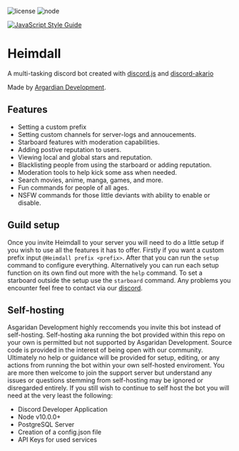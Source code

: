 ![license](https://img.shields.io/github/license/mashape/apistatus.svg?style=for-the-badge)
![node](https://img.shields.io/badge/Node-%3E10.0.0-yellow.svg?style=for-the-badge)

[![JavaScript Style Guide](https://cdn.rawgit.com/standard/standard/master/badge.svg)](https://github.com/standard/standard)

# Heimdall

A multi-tasking discord bot created with [discord.js](https://discord.js.org/#/) and [discord-akario](https://github.com/1Computer1/discord-akairo) 

Made by [Argardian Development](https://github.com/AgardianDevelopment).

## Features

- Setting a custom prefix
- Setting custom channels for server-logs and annoucements.
- Starboard features with moderation capabilities.
- Adding postive reputation to users.
- Viewing local and global stars and reputation.
- Blacklisting people from using the starboard or adding reputation.
- Moderation tools to help kick some ass when needed.
- Search movies, anime, manga, games, and more.
- Fun commands for people of all ages.
- NSFW commands for those little deviants with ability to enable or disable. 

## Guild setup

Once you invite Heimdall to your server you will need to do a little setup if you wish to use all the features it has to offer. Firstly if you want a custom prefix input `@Heimdall prefix <prefix>`. After that you can run the `setup` command to configure everything. Alternatively you can run each setup function on its own find out more with the `help` command. To set a starboard outside the setup use the `starboard` command. Any problems you encounter feel free to contact via our [discord](https://discord.gg/9gDgF6).

## Self-hosting

Asgaridan Development highly reccomends you invite this bot instead of self-hosting. Self-hosting aka running the bot provided within this repo on your own is permitted but not supported by Asgaridan Development. Source code is provided in the interest of being open with our community. Ultimately no help or guidance will be provided for setup, editing, or any actions from running the bot within your own self-hosted enviroment. You are more then welcome to join the support server but understand any issues or questions stemming from self-hosting may be ignored or disregarded entirely. If you still wish to continue to self host the bot you will need at the very least the following:

- Discord Developer Application
- Node v10.0.0+
- PostgreSQL Server
- Creation of a config.json file
- API Keys for used services